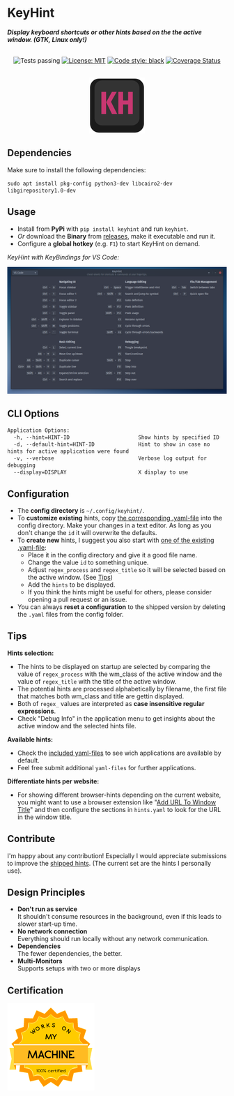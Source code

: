 # KeyHint

**_Display keyboard shortcuts or other hints based on the the active window. (GTK, Linux
only!)_**

<p align="center"><br>
<img alt="Tests passing" src="https://github.com/dynobo/keyhint/workflows/Test/badge.svg">
<a href="https://github.com/dynobo/keyhint/blob/main/LICENSE"><img alt="License: MIT" src="https://img.shields.io/badge/License-MIT-blue.svg"></a>
<a href="https://github.com/psf/black"><img alt="Code style: black" src="https://img.shields.io/badge/Code%20style-black-%23000000"></a>
<a href='https://coveralls.io/github/dynobo/keyhint'><img src='https://coveralls.io/repos/github/dynobo/keyhint/badge.svg' alt='Coverage Status' /></a>
</p>

<p align="center"><br><img src="https://raw.githubusercontent.com/dynobo/keyhint/main/keyhint/resources/keyhint_128.png"></p>

## Dependencies

Make sure to install the following dependencies:

```
sudo apt install pkg-config python3-dev libcairo2-dev libgirepository1.0-dev
```

## Usage

- Install from **PyPi** with `pip install keyhint` and run `keyhint`.
- _Or_ download the **Binary** from
  [releases](https://github.com/dynobo/keyhint/releases), make it executable and run it.
- Configure a **global hotkey** (e.g. `F1`) to start KeyHint on demand.

_KeyHint with KeyBindings for VS Code:_

![VS Code Shortcuts](https://raw.githubusercontent.com/dynobo/keyhint/main/keyhint/resources/vscode.png)

## CLI Options

```
Application Options:
  -h, --hint=HINT-ID                      Show hints by specified ID
  -d, --default-hint=HINT-ID              Hint to show in case no hints for active application were found
  -v, --verbose                           Verbose log output for debugging
  --display=DISPLAY                       X display to use
```

## Configuration

- The **config directory** is `~/.config/keyhint/`.
- To **customize existing** hints, copy
  [the corresponding .yaml-file](https://github.com/dynobo/keyhint/tree/main/src/keyhint/config)
  into the config directory. Make your changes in a text editor. As long as you don't
  change the `id` it will overwrite the defaults.
- To **create new** hints, I suggest you also start with
  [one of the existing .yaml-file](https://github.com/dynobo/keyhint/tree/main/src/keyhint/config):
  - Place it in the config directory and give it a good file name.
  - Change the value `id` to something unique.
  - Adjust `regex_process` and `regex_title` so it will be selected based on the active
    window. (See [Tips](#tips))
  - Add the `hints` to be displayed.
  - If you think the hints might be useful for others, please consider opening a pull
    request or an issue.
- You can always **reset a configuration** to the shipped version by deleting the
  `.yaml` files from the config folder.

## Tips

**Hints selection:**

- The hints to be displayed on startup are selected by comparing the value of
  `regex_process` with the wm_class of the active window and the value of `regex_title`
  with the title of the active window.
- The potential hints are processed alphabetically by filename, the first file that
  matches both wm_class and title are gettin displayed.
- Both of `regex_` values are interpreted as **case insensitive regular expressions**.
- Check "Debug Info" in the application menu to get insights about the active window and
  the selected hints file.

**Available hints:**

- Check the
  [included yaml-files](https://github.com/dynobo/keyhint/tree/main/src/keyhint/config)
  to see wich applications are available by default.
- Feel free submit additional `yaml-files` for further applications.

**Differentiate hints per website:**

- For showing different browser-hints depending on the current website, you might want
  to use a browser extension like
  "[Add URL To Window Title](https://addons.mozilla.org/en-US/firefox/addon/add-url-to-window-title/)"
  and then configure the sections in `hints.yaml` to look for the URL in the window
  title.

## Contribute

I'm happy about any contribution! Especially I would appreciate submissions to improve
the [shipped hints](https://github.com/dynobo/keyhint/tree/main/src/keyhint/config).
(The current set are the hints I personally use).

## Design Principles

- **Don't run as service**<br>It shouldn't consume resources in the background, even if
  this leads to slower start-up time.
- **No network connection**<br>Everything should run locally without any network
  communication.
- **Dependencies**<br>The fewer dependencies, the better.
- **Multi-Monitors**<br>Supports setups with two or more displays

## Certification

![WOMM](https://raw.githubusercontent.com/dynobo/lmdiag/master/badge.png)
